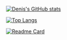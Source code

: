 [![Denis's GitHub stats](https://github-readme-stats.vercel.app/api?username=maina-dennis&count_private=true&show_icons=true&theme=nightowl)](https://github.com/maina-dennis/github-readme-stats)

[![Top Langs](https://github-readme-stats.vercel.app/api/top-langs/?username=maina-dennis&hide=css)](https://github.com/maina-dennis/github-readme-stats)

[![Readme Card](https://github-readme-stats.vercel.app/api/pin/?username=maina-dennis&repo=github-readme-stats)](https://github.com/maina-dennis/github-readme-stats)
